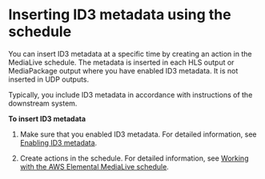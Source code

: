 # Inserting ID3 metadata using the schedule<a name="insert-usercreated-metadata"></a>

You can insert ID3 metadata at a specific time by creating an action in the MediaLive schedule\. The metadata is inserted in each HLS output or MediaPackage output where you have enabled ID3 metadata\. It is not inserted in UDP outputs\.

Typically, you include ID3 metadata in accordance with instructions of the downstream system\. 

**To insert ID3 metadata**

1. Make sure that you enabled ID3 metadata\. For detailed information, see [Enabling ID3 metadata](enable-passthrough-id3.md)\.

1. Create actions in the schedule\. For detailed information, see [Working with the AWS Elemental MediaLive schedule](working-with-schedule.md)\.